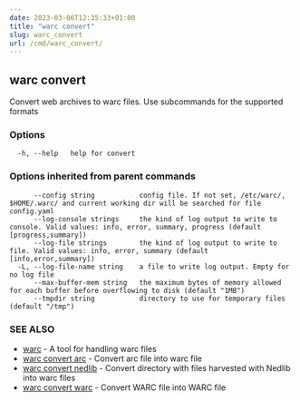 ```yaml
---
date: 2023-03-06T12:35:33+01:00
title: "warc convert"
slug: warc_convert
url: /cmd/warc_convert/
---
```

## warc convert

Convert web archives to warc files. Use subcommands for the supported formats

### Options

```
  -h, --help   help for convert
```

### Options inherited from parent commands

```
      --config string           config file. If not set, /etc/warc/, $HOME/.warc/ and current working dir will be searched for file config.yaml
      --log-console strings     the kind of log output to write to console. Valid values: info, error, summary, progress (default [progress,summary])
      --log-file strings        the kind of log output to write to file. Valid values: info, error, summary (default [info,error,summary])
  -L, --log-file-name string    a file to write log output. Empty for no log file
      --max-buffer-mem string   the maximum bytes of memory allowed for each buffer before overflowing to disk (default "1MB")
      --tmpdir string           directory to use for temporary files (default "/tmp")
```

### SEE ALSO

* [warc](../warc/)	 - A tool for handling warc files
* [warc convert arc](../warc_convert_arc/)	 - Convert arc file into warc file
* [warc convert nedlib](../warc_convert_nedlib/)	 - Convert directory with files harvested with Nedlib into warc files
* [warc convert warc](../warc_convert_warc/)	 - Convert WARC file into WARC file

